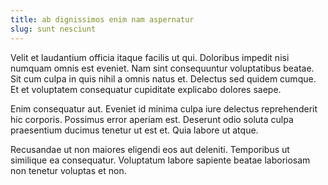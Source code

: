 ```yaml
---
title: ab dignissimos enim nam aspernatur
slug: sunt nesciunt
---
```


Velit et laudantium officia itaque facilis ut qui. Doloribus impedit nisi numquam omnis est eveniet. Nam sint consequuntur voluptatibus beatae. Sit cum culpa in quis nihil a omnis natus et. Delectus sed quidem cumque. Et et voluptatem consequatur cupiditate explicabo dolores saepe.

Enim consequatur aut. Eveniet id minima culpa iure delectus reprehenderit hic corporis. Possimus error aperiam est. Deserunt odio soluta culpa praesentium ducimus tenetur ut est et. Quia labore ut atque.

Recusandae ut non maiores eligendi eos aut deleniti. Temporibus ut similique ea consequatur. Voluptatum labore sapiente beatae laboriosam non tenetur voluptas et non.
